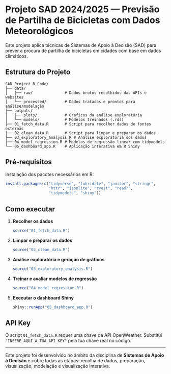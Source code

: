 
# Projeto SAD 2024/2025 — Previsão de Partilha de Bicicletas com Dados Meteorológicos

Este projeto aplica técnicas de Sistemas de Apoio à Decisão (SAD) para prever a procura de partilha de bicicletas em cidades com base em dados climáticos.

## Estrutura do Projeto

```
SAD_Project_R_Code/
├── data/
│   ├── raw/              # Dados brutos recolhidos das APIs e websites
│   └── processed/        # Dados tratados e prontos para análise/modelação
├── outputs/
│   ├── plots/            # Gráficos da análise exploratória
│   └── models/           # Modelos treinados (.rds)
├── 01_fetch_data.R       # Script para recolher dados de fontes externas
├── 02_clean_data.R       # Script para limpar e preparar os dados
├── 03_exploratory_analysis.R # Análise exploratória dos dados
├── 04_model_regression.R # Modelos de regressão linear com tidymodels
└── 05_dashboard_app.R    # Aplicação interativa em R Shiny
```

## Pré-requisitos

Instalação dos pacotes necessários em R:

```r
install.packages(c("tidyverse", "lubridate", "janitor", "stringr", 
                   "httr", "jsonlite", "rvest", "readr", 
                   "tidymodels", "shiny"))
```

## Como executar

1. **Recolher os dados**
   ```r
   source("01_fetch_data.R")
   ```

2. **Limpar e preparar os dados**
   ```r
   source("02_clean_data.R")
   ```

3. **Análise exploratória e geração de gráficos**
   ```r
   source("03_exploratory_analysis.R")
   ```

4. **Treinar e avaliar modelos de regressão**
   ```r
   source("04_model_regression.R")
   ```

5. **Executar o dashboard Shiny**
   ```r
   shiny::runApp("05_dashboard_app.R")
   ```

## API Key

O script `01_fetch_data.R` requer uma chave da API OpenWeather. Substitui `"INSERE_AQUI_A_TUA_API_KEY"` pela tua chave real no código.

---

Este projeto foi desenvolvido no âmbito da disciplina de **Sistemas de Apoio à Decisão** e cobre todas as etapas: recolha de dados, preparação, visualização, modelação e visualização interativa.
